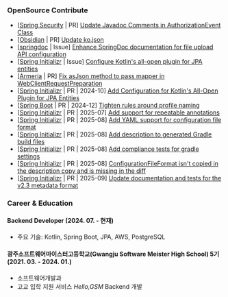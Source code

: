### OpenSource Contribute
- [[Spring Security](https://github.com/spring-projects/spring-security) | PR] [Update Javadoc Comments in AuthorizationEvent Class](https://github.com/spring-projects/spring-security/pull/14175)  
- [[Obsidian](https://github.com/obsidianmd/obsidian-translations) | PR] [Update ko.json](https://github.com/obsidianmd/obsidian-translations/pull/906)  
- [[springdoc](https://github.com/springdoc/springdoc.github.io) | Issue] [Enhance SpringDoc documentation for file upload API configuration](https://github.com/springdoc/springdoc.github.io/issues/77)  
- [[Spring Initializr](https://github.com/spring-io/initializr) | Issue] [Configure Kotlin's all-open plugin for JPA entities](https://github.com/spring-io/initializr/issues/1572)  
- [[Armeria](https://github.com/line/armeria) | PR] [Fix asJson method to pass mapper in WebClientRequestPreparation](https://github.com/line/armeria/pull/5512)  
- [[Spring Initializr](https://github.com/spring-io/initializr) | PR | 2024-10] [Add Configuration for Kotlin's All-Open Plugin for JPA Entities](https://github.com/spring-io/initializr/pull/1576)  
- [[Spring Boot](https://github.com/spring-projects/spring-boot) | PR | 2024-12] [Tighten rules around profile naming](https://github.com/spring-projects/spring-boot/pull/43176)  
- [[Spring Initializr](https://github.com/spring-io/initializr) | PR | 2025-07] [Add support for repeatable annotations](https://github.com/spring-io/initializr/pull/1670)  
- [[Spring Initializr](https://github.com/spring-io/initializr) | PR | 2025-08] [Add YAML support for configuration file format](https://github.com/spring-io/initializr/pull/1682)  
- [[Spring Initializr](https://github.com/spring-io/initializr) | PR | 2025-08] [Add description to generated Gradle build files](https://github.com/spring-io/initializr/pull/1684)  
- [[Spring Initializr](https://github.com/spring-io/initializr) | PR | 2025-08] [Add compliance tests for gradle settings](https://github.com/spring-io/initializr/pull/1685)  
- [[Spring Initializr](https://github.com/spring-io/initializr) | PR | 2025-08] [ConfigurationFileFormat isn't copied in the description copy and is missing in the diff](https://github.com/spring-io/initializr/pull/1693)  
- [[Spring Initializr](https://github.com/spring-io/initializr) | PR | 2025-09] [Update documentation and tests for the v2.3 metadata format](https://github.com/spring-io/initializr/pull/1697)  

### Career & Education
#### Backend Developer (2024. 07. - 현재)  
- 주요 기술: Kotlin, Spring Boot, JPA, AWS, PostgreSQL

#### 광주소프트웨어마이스터고등학교(Gwangju Software Meister High School) 5기 (2021. 03. - 2024. 01.)  
- 소프트웨어개발과
- 고교 입학 지원 서비스 _Hello,GSM_ Backend 개발
